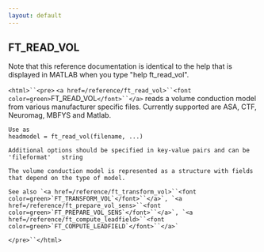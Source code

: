 ```yaml
---
layout: default
---
```


##  FT_READ_VOL

Note that this reference documentation is identical to the help that is displayed in MATLAB when you type "help ft_read_vol".

`<html>``<pre>`
    `<a href=/reference/ft_read_vol>``<font color=green>`FT_READ_VOL`</font>``</a>` reads a volume conduction model from various manufacturer
    specific files. Currently supported are ASA, CTF, Neuromag, MBFYS
    and Matlab.
 
    Use as
    headmodel = ft_read_vol(filename, ...)
 
    Additional options should be specified in key-value pairs and can be
    'fileformat'   string
 
    The volume conduction model is represented as a structure with fields
    that depend on the type of model.
 
    See also `<a href=/reference/ft_transform_vol>``<font color=green>`FT_TRANSFORM_VOL`</font>``</a>`, `<a href=/reference/ft_prepare_vol_sens>``<font color=green>`FT_PREPARE_VOL_SENS`</font>``</a>`, `<a href=/reference/ft_compute_leadfield>``<font color=green>`FT_COMPUTE_LEADFIELD`</font>``</a>`
`</pre>``</html>`

